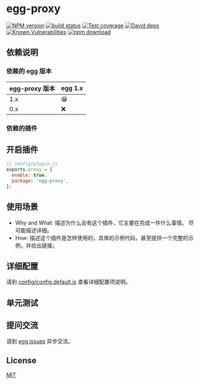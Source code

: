# egg-proxy

[![NPM version][npm-image]][npm-url]
[![build status][travis-image]][travis-url]
[![Test coverage][codecov-image]][codecov-url]
[![David deps][david-image]][david-url]
[![Known Vulnerabilities][snyk-image]][snyk-url]
[![npm download][download-image]][download-url]

[npm-image]: https://img.shields.io/npm/v/egg-proxy.svg?style=flat-square
[npm-url]: https://npmjs.org/package/egg-proxy
[travis-image]: https://img.shields.io/travis/eggjs/egg-proxy.svg?style=flat-square
[travis-url]: https://travis-ci.org/eggjs/egg-proxy
[codecov-image]: https://img.shields.io/codecov/c/github/eggjs/egg-proxy.svg?style=flat-square
[codecov-url]: https://codecov.io/github/eggjs/egg-proxy?branch=master
[david-image]: https://img.shields.io/david/eggjs/egg-proxy.svg?style=flat-square
[david-url]: https://david-dm.org/eggjs/egg-proxy
[snyk-image]: https://snyk.io/test/npm/egg-proxy/badge.svg?style=flat-square
[snyk-url]: https://snyk.io/test/npm/egg-proxy
[download-image]: https://img.shields.io/npm/dm/egg-proxy.svg?style=flat-square
[download-url]: https://npmjs.org/package/egg-proxy

<!--
Description here.
-->

## 依赖说明

### 依赖的 egg 版本

egg-proxy 版本 | egg 1.x
--- | ---
1.x | 😁
0.x | ❌

### 依赖的插件
<!--

如果有依赖其它插件，请在这里特别说明。如

- security
- multipart

-->

## 开启插件

```js
// config/plugin.js
exports.proxy = {
  enable: true,
  package: 'egg-proxy',
};
```

## 使用场景

- Why and What: 描述为什么会有这个插件，它主要在完成一件什么事情。
尽可能描述详细。
- How: 描述这个插件是怎样使用的，具体的示例代码，甚至提供一个完整的示例，并给出链接。

## 详细配置

请到 [config/config.default.js](config/config.default.js) 查看详细配置项说明。

## 单元测试

<!-- 描述如何在单元测试中使用此插件，例如 schedule 如何触发。无则省略。-->

## 提问交流

请到 [egg issues](https://github.com/eggjs/egg/issues) 异步交流。

## License

[MIT](LICENSE)
